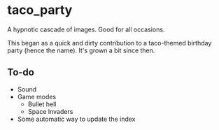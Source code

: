 # taco_party

A hypnotic cascade of images. Good for all occasions.

This began as a quick and dirty contribution to a taco-themed birthday party (hence the name). It's grown a bit since then.

## To-do
- Sound
- Game modes
  - Bullet hell
  - Space Invaders
- Some automatic way to update the index
